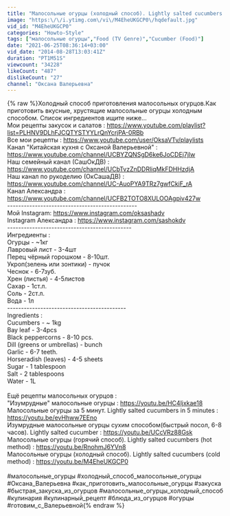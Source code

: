 ```yaml
---
title: "Малосольные огурцы (холодный способ). Lightly salted cucumbers (cold method)."
image: "https:\/\/i.ytimg.com\/vi\/M4EheUKGCP0\/hqdefault.jpg"
vid_id: "M4EheUKGCP0"
categories: "Howto-Style"
tags: ["малосольные огурцы","Food (TV Genre)","Cucumber (Food)"]
date: "2021-06-25T08:36:14+03:00"
vid_date: "2014-08-28T13:03:41Z"
duration: "PT1M51S"
viewcount: "34228"
likeCount: "487"
dislikeCount: "27"
channel: "Оксана Валерьевна"
---
```

{% raw %}Холодный способ приготовления малосольных огурцов.Как приготовить вкусные, хрустящие малосольные огурцы холодным способом. Список ингредиентов ищите ниже...<br />Мои рецепты закусок и салатов : <a rel="nofollow" target="blank" href="https://www.youtube.com/playlist?list=PLHNV9DLhFJCQTYSTYYLrQnYcrjPA-0RBb">https://www.youtube.com/playlist?list=PLHNV9DLhFJCQTYSTYYLrQnYcrjPA-0RBb</a><br />Все мои рецепты : <a rel="nofollow" target="blank" href="https://www.youtube.com/user/OksaVTv/playlists">https://www.youtube.com/user/OksaVTv/playlists</a><br />Канал &quot;Китайская кухня с Оксаной Валерьевной&quot; : <a rel="nofollow" target="blank" href="https://www.youtube.com/channel/UCBYZQNSgD6ke6JoCDEj7jlw">https://www.youtube.com/channel/UCBYZQNSgD6ke6JoCDEj7jlw</a><br />Наш семейный канал (СашОкДВ) : <a rel="nofollow" target="blank" href="https://www.youtube.com/channel/UCbTvzZnDDRliqMkFDHHzdjA">https://www.youtube.com/channel/UCbTvzZnDDRliqMkFDHHzdjA</a><br />Наш канал по рукоделию (ОкСашаДВ) : <a rel="nofollow" target="blank" href="https://www.youtube.com/channel/UC-AuoPYA9TRz7gwfCkiF_rA">https://www.youtube.com/channel/UC-AuoPYA9TRz7gwfCkiF_rA</a><br />Канал Александра : <a rel="nofollow" target="blank" href="https://www.youtube.com/channel/UCFB2TOTO8XULOOAgpiv427w">https://www.youtube.com/channel/UCFB2TOTO8XULOOAgpiv427w</a> <br />-----------------------------------------------<br />Мой Instagram: <a rel="nofollow" target="blank" href="https://www.instagram.com/oksashadv">https://www.instagram.com/oksashadv</a><br />Instagram Александра : <a rel="nofollow" target="blank" href="https://www.instagram.com/sashokdv">https://www.instagram.com/sashokdv</a> <br />---------------------------------------------<br />Ингредиенты :<br />Огурцы - ~1кг<br />Лавровый лист - 3-4шт<br />Перец чёрный горошком - 8-10шт.<br />Укроп(зелень или зонтики) - пучок<br />Чеснок - 6-7зуб.<br />Хрен (листья) - 4-5листов<br />Сахар - 1ст.л.<br />Соль - 2ст.л.<br />Вода - 1л<br />-------------------------------------------<br />Ingredients :<br />Cucumbers - ~ 1kg<br />Bay leaf - 3-4pcs<br />Black peppercorns - 8-10 pcs.<br />Dill (greens or umbrellas) - bunch<br />Garlic - 6-7 teeth.<br />Horseradish (leaves) - 4-5 sheets<br />Sugar - 1 tablespoon<br />Salt - 2 tablespoons<br />Water - 1L <br /><br />Ещё рецепты малосольных огурцов :<br />&quot;Изумрудные&quot; малосольные огурцы : <a rel="nofollow" target="blank" href="https://youtu.be/HC4ljxkae18">https://youtu.be/HC4ljxkae18</a><br />Малосольные огурцы за 5 минут. Lightly salted cucumbers in 5 minutes : <a rel="nofollow" target="blank" href="https://youtu.be/evHhww7EEno">https://youtu.be/evHhww7EEno</a><br />Изумрудные малосольные огурцы сухим способом(быстрый посол, 6-8 часов). Lightly salted cucumber : <a rel="nofollow" target="blank" href="https://youtu.be/UCcVRz88Gsk">https://youtu.be/UCcVRz88Gsk</a><br />Малосольные огурцы (горячий способ). Lightly salted cucumbers (hot method) : <a rel="nofollow" target="blank" href="https://youtu.be/RnohmJ6YVn8">https://youtu.be/RnohmJ6YVn8</a><br />Малосольные огурцы (холодный способ). Lightly salted cucumbers (cold method) : <a rel="nofollow" target="blank" href="https://youtu.be/M4EheUKGCP0">https://youtu.be/M4EheUKGCP0</a><br /><br />#малосольные_огурцы #холодный_способ_малосольные_огурцы #Оксана_Валерьевна #как_приготовить_малосольные_огурцы #закуска #быстрая_закуска_из_огурцов #малосольные_огурцы_холодный_способ #кулинария #кулинарный_рецепт #блюда_из_огурцов #огурцы #готовим_с_Валерьевной{% endraw %}
